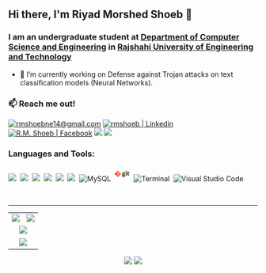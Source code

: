 
## **Hi there, I'm Riyad Morshed Shoeb 👋**


### I am an undergraduate student at [Department of Computer Science and Engineering][ruet-cse] in [Rajshahi University of Engineering and Technology][ruet]

- 🌱 I’m currently working on Defense against Trojan attacks on text classification models (Neural Networks).
<!--
- 🥅 2020 Goals: Contribute more to Open Source projects
- 👯 I’m looking to collaborate on ...
- 🤔 I’m looking for help with...
- 💬 Ask me about ... 
- 🔭👯
-->

### :mailbox: Reach me out!

[<img src="https://img.shields.io/badge/rmshoebne14-c9231a?logo=gmail&logoColor=white&" alt="rmshoebne14@gmail.com"/>][email]
[<img src="https://img.shields.io/badge/rmshoeb-1589FF?logo=linkedin&logoColor=white" alt="rmshoeb | Linkedin"/>][linkedin]
[<img src="https://img.shields.io/badge/R.M. Shoeb-1877F2?logo=facebook&logoColor=white" alt="R.M. Shoeb | Facebook"/>][facebook]
[<img src="https://img.shields.io/badge/rmShoeb-0a49c7?logo=telegram&logoColor=white">][telegram]
[<img src="https://img.shields.io/badge/9016-rmShoeb-5865F2?logo=discord&logoColor=white">][discord]
<br />

### Languages and Tools:

<img src="https://img.icons8.com/color/30/000000/html-5.png"/>&nbsp;
<img src="https://img.icons8.com/color/30/000000/c-programming.png"/>&nbsp;
<img src="https://img.icons8.com/color/30/000000/c-plus-plus-logo.png"/>&nbsp;
<img src="https://img.icons8.com/color/30/000000/python.png"/>&nbsp;
<img src="https://img.icons8.com/nolan/30/java-coffee-cup-logo.png"/>&nbsp;
<img src="https://img.icons8.com/offices/30/000000/php-logo.png"/>&nbsp;
<img src="https://img.icons8.com/color/30/000000/mysql-logo.png" alt="MySQL"/>&nbsp;
<img src="https://raw.githubusercontent.com/github/explore/80688e429a7d4ef2fca1e82350fe8e3517d3494d/topics/git/git.png" width="30px" alt="Git"/>&nbsp;
<img src="https://img.icons8.com/fluency-systems-regular/30/000000/console.png" alt="Terminal"/>&nbsp;
<img src="https://img.icons8.com/color/30/000000/visual-studio-code-2019.png" alt="Visual Studio Code"/>&nbsp;
<!--
<img src="https://img.icons8.com/color/30/000000/css3.png"/>&nbsp;
<img alt="GitHub" src="https://img.icons8.com/ios-filled/30/000000/github.png" />&nbsp;
-->
<br />

---

<table style="text-align:center">
    <tr>
        <td><img src="https://github-profile-summary-cards.vercel.app/api/cards/profile-details?username=rmShoeb&theme=vue"></td>
        <td><img src="https://github-readme-streak-stats.herokuapp.com/?user=rmShoeb"></td>
    </tr>
    <tr>
        <td colspan="2"><img src="https://github-profile-trophy.vercel.app/?username=rmShoeb"></td>
    </tr>
    <tr>
        <td colspan="2"><img  src="https://activity-graph.herokuapp.com/graph?username=rmShoeb&theme=react-dark"></td>
    </tr>
</table>

<!-- <img src="https://activity-graph.herokuapp.com/graph?username=rmShoeb&theme=react-dark"> -->
<p align="center">
<a href="https://rmshoeb.github.io/"><img src="https://img.shields.io/badge/rmshoeb.github.io-EFFEEF?logo=About.me&logoColor=black"></a>
<img src="https://komarev.com/ghpvc/?username=rmShoeb"/>
</p>


[ruet]: https://www.ruet.ac.bd
[ruet-cse]: https://www.cse.ruet.ac.bd/
[website]: https://rmshoeb.github.io/
[twitter]: https://twitter.com/rmShoeb14
[linkedin]: https://linkedin.com/in/rmshoeb
[facebook]: https://facebook.com/rmShoeb14
[telegram]: https://t.me/rmShoeb
[discord]: rmShoeb#9016
[email]: mailto:rmshoebne14@gmail.com

<!-- 
badges
https://hendrasob.github.io/badges/
https://github.com/alexandresanlim/Badges4-README.md-Profile
-->